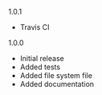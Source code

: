 1.0.1
- Travis CI

1.0.0
- Initial release
- Added tests
- Added file system file
- Added documentation